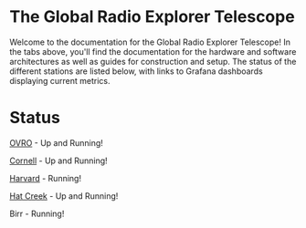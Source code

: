 # The Global Radio Explorer Telescope

Welcome to the documentation for the Global Radio Explorer Telescope! In the
tabs above, you'll find the documentation for the hardware and software
architectures as well as guides for construction and setup. 
The status of the different stations are listed below, 
with links to Grafana dashboards displaying current metrics.

# Status

[OVRO](https://grex.grafana.net/public-dashboards/47129dcb6b854256bba49a3551074ac1?from=now-1h&to=now) - Up and Running!

[Cornell](https://cugrex.grafana.net/d/WaOrqUT4k/pipeline?orgId=1&from=now-1h&to=now&timezone=America%2FNew_York) - Up and Running!

[Harvard](https://grexharvard.grafana.net/d/WaOrqUT4k/pipeline?orgId=1&from=now-1h&to=now&timezone=browser&refresh=10s) - Running!

[Hat Creek](https://hcrogrex.grafana.net/public-dashboards/210a6a8a1686425da7fd282f396d979e) - Up and Running!

Birr - Running!
